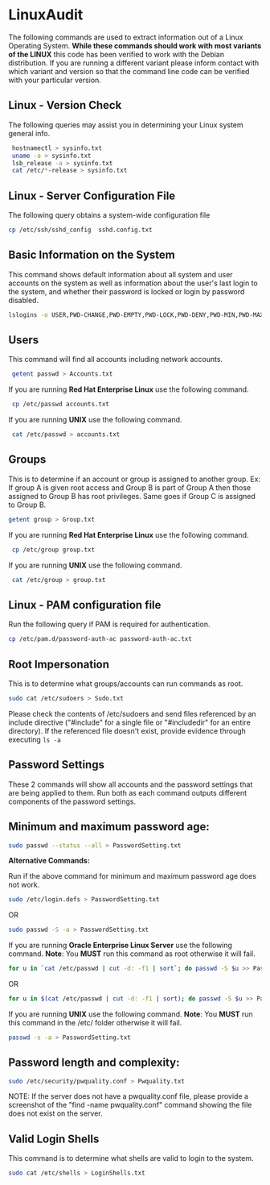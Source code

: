 # LinuxAudit

The following commands are used to extract information out of a Linux Operating System.  **While these commands should work with most variants of the LINUX** this code has been verified to work with the Debian distribution.  If you are running a different variant please inform contact with which variant and version so that the command line code can be verified with your particular version.

## **Linux - Version Check**
The following queries may assist you in determining your Linux system general info.

``` Bash
 hostnamectl > sysinfo.txt
 uname -a > sysinfo.txt
 lsb_release -a > sysinfo.txt
 cat /etc/*-release > sysinfo.txt
```

## **Linux - Server Configuration File**
The following query obtains a system-wide configuration file
``` Bash
cp /etc/ssh/sshd_config  sshd.config.txt
```
## Basic Information on the System

This command shows default information about all system and user accounts on the system as well as information about the user's last login to the system, and whether their password is locked or login by password disabled.
``` Bash
lslogins -o USER,PWD-CHANGE,PWD-EMPTY,PWD-LOCK,PWD-DENY,PWD-MIN,PWD-MAX,PWD-WARN,PWD-EXPIR,SHELL >> LoginSetting.txt
```

## Users

This command will find all accounts including network accounts.

``` Bash
 getent passwd > Accounts.txt
```

If you are running **Red Hat Enterprise Linux** use the following command.

``` Bash
 cp /etc/passwd accounts.txt
```

If you are running **UNIX** use the following command.

``` Bash
 cat /etc/passwd > accounts.txt
```

## Groups

This is to determine if an account or group is assigned to another group.  Ex: If group A is given root access and Group B is part of Group A then those assigned to Group B has root privileges.  Same goes if Group C is assigned to Group B.

``` Bash
getent group > Group.txt
```

If you are running **Red Hat Enterprise Linux** use the following command.

``` Bash
 cp /etc/group group.txt
```

If you are running **UNIX** use the following command.

``` Bash
 cat /etc/group > group.txt
```

## **Linux - PAM configuration file**
Run the following query if PAM is required for authentication.

``` Bash
cp /etc/pam.d/password-auth-ac password-auth-ac.txt
```

## Root Impersonation

This is to determine what groups/accounts can run commands as root.

``` Bash
sudo cat /etc/sudoers > Sudo.txt
```

Please check the contents of /etc/sudoers and send files referenced by an include directive ("#include" for a single file or "#includedir" for an entire directory). If the referenced file doesn't exist, provide evidence through executing `ls -a`

## **Password Settings**

These 2 commands will show all accounts and the password settings that are being applied to them. Run both as each command outputs different components of the password settings.

## Minimum and maximum password age:

``` Bash
sudo passwd --status --all > PasswordSetting.txt
```

**Alternative Commands:**

Run if the above command for minimum and maximum password age does not work.

``` Bash
sudo /etc/login.defs > PasswordSetting.txt
```
OR
``` Bash
sudo passwd -S -a > PasswordSetting.txt
```

If you are running **Oracle Enterprise Linux Server** use the following command. **Note**: You **MUST** run this command as root otherwise it will fail.

``` Bash
for u in `cat /etc/passwd | cut -d: -f1 | sort`; do passwd -S $u >> PasswordSetting.txt; done
```
OR
``` Bash
for u in $(cat /etc/passwd | cut -d: -f1 | sort); do passwd -S $u >> PasswordSetting.txt; done
```

If you are running **UNIX** use the following command. **Note**: You **MUST** run this command in the /etc/ folder otherwise it will fail.

``` Bash
passwd -s -a > PasswordSetting.txt
```

## Password length and complexity:

``` Bash
sudo /etc/security/pwquality.conf > Pwquality.txt
```
NOTE: If the server does not have a pwquality.conf file, please provide a screenshot of the "find -name pwquality.conf" command showing the file does not exist on the server.

## Valid Login Shells

This command is to determine what shells are valid to login to the system.

``` Bash
sudo cat /etc/shells > LoginShells.txt
```

